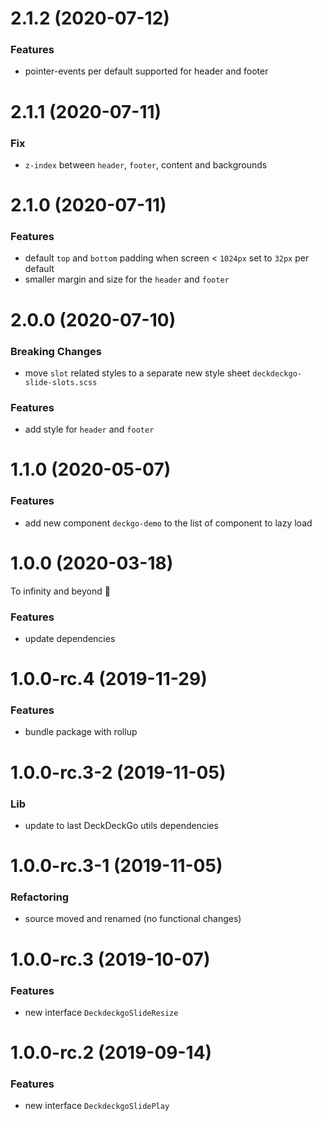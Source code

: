 <a name="2.1.2"></a>

# 2.1.2 (2020-07-12)

### Features

- pointer-events per default supported for header and footer

<a name="2.1.1"></a>

# 2.1.1 (2020-07-11)

### Fix

- `z-index` between `header`, `footer`, content and backgrounds

<a name="2.1.0"></a>

# 2.1.0 (2020-07-11)

### Features

- default `top` and `bottom` padding when screen < `1024px` set to `32px` per default
- smaller margin and size for the `header` and `footer`

<a name="2.0.0"></a>

# 2.0.0 (2020-07-10)

### Breaking Changes

- move `slot` related styles to a separate new style sheet `deckdeckgo-slide-slots.scss`

### Features

- add style for `header` and `footer`

<a name="1.1.0"></a>

# 1.1.0 (2020-05-07)

### Features

- add new component `deckgo-demo` to the list of component to lazy load

<a name="1.0.0"></a>

# 1.0.0 (2020-03-18)

To infinity and beyond 🚀

### Features

- update dependencies

<a name="1.0.0-rc.4"></a>

# 1.0.0-rc.4 (2019-11-29)

### Features

- bundle package with rollup

<a name="1.0.0-rc.3-2"></a>

# 1.0.0-rc.3-2 (2019-11-05)

### Lib

- update to last DeckDeckGo utils dependencies

<a name="1.0.0-rc.3-1"></a>

# 1.0.0-rc.3-1 (2019-11-05)

### Refactoring

- source moved and renamed (no functional changes)

<a name="1.0.0-rc.3"></a>

# 1.0.0-rc.3 (2019-10-07)

### Features

- new interface `DeckdeckgoSlideResize`

<a name="1.0.0-rc.2"></a>

# 1.0.0-rc.2 (2019-09-14)

### Features

- new interface `DeckdeckgoSlidePlay`
